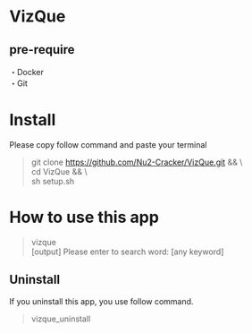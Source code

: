 # VizQue

## pre-require  
・Docker  
・Git  


# Install  

Please copy follow command and paste your terminal
>git clone https://github.com/Nu2-Cracker/VizQue.git && \  
>cd VizQue && \  
>sh setup.sh  


# How to use this app  

>vizque  
[output] Please enter to search word:  [any keyword]  

## Uninstall  
If you uninstall this app, you use follow command.  
>vizque_uninstall




